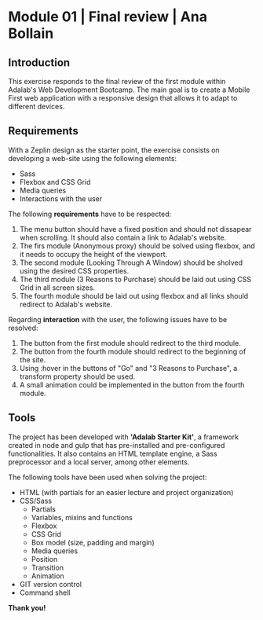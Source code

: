 # Module 01 | Final review | Ana Bollain

## Introduction

This exercise responds to the final review of the first module within Adalab's Web Development Bootcamp. The main goal is to create a Mobile First web application with a responsive design that allows it to adapt to different devices. 

## Requirements

With a Zeplin design as the starter point, the exercise consists on developing a web-site using the following elements:

- Sass
- Flexbox and CSS Grid
- Media queries
- Interactions with the user

The following **requirements** have to be respected:

1. The menu button should have a fixed position and should not dissapear when scrolling. It should also contain a link to Adalab's website.
2. The firs module (Anonymous proxy) should be solved using flexbox, and it needs to occupy the height of the viewport.
3. The second module (Looking Through A Window) should be sholved using the desired CSS properties.
4. The third module (3 Reasons to Purchase) should be laid out using CSS Grid in all screen sizes.
5. The fourth module should be laid out using flexbox and all links should redirect to Adalab's website.

Regarding **interaction** with the user, the following issues have to be resolved:

1. The button from the first module should redirect to the third module.
2. The button from the fourth module should redirect to the beginning of the site.
3. Using :hover in the buttons of "Go" and "3 Reasons to Purchase", a transform property should be used. 
4. A small animation could be implemented in the button from the fourth module. 

## Tools

The project has been developed with **'Adalab Starter Kit'**, a framework created in node and gulp that has pre-installed and pre-configured functionalities. It also contains an HTML template engine, a Sass preprocessor and a local server, among other elements.

The following tools have been used when solving the project:

- HTML (with partials for an easier lecture and project organization)
- CSS/Sass
    - Partials
    - Variables, mixins and functions
    - Flexbox
    - CSS Grid
    - Box model (size, padding and margin)
    - Media queries
    - Position 
    - Transition
    - Animation
 - GIT version control
 - Command shell

**Thank you!**
